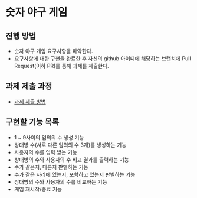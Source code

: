 # 숫자 야구 게임
## 진행 방법
* 숫자 야구 게임 요구사항을 파악한다.
* 요구사항에 대한 구현을 완료한 후 자신의 github 아이디에 해당하는 브랜치에 Pull Request(이하 PR)를 통해 과제를 제출한다.

## 과제 제출 과정
* [과제 제출 방법](https://github.com/next-step/nextstep-docs/tree/master/ent-precourse)

## 구현할 기능 목록
- 1 ~ 9사이의 임의의 수 생성 기능
- 상대방 수(서로 다른 임의의 수 3개)를 생성하는 기능
- 사용자의 수를 입력 받는 기능
- 상대방의 수와 사용자의 수 비교 결과를 출력하는 기능
- 수가 같은지, 다른지 판별하는 기능
- 수가 같은 자리에 있는지, 포함하고 있는지 판별하는 기능
- 상대방의 수와 사용자의 수를 비교하는 기능
- 게임 재시작/종료 기능

